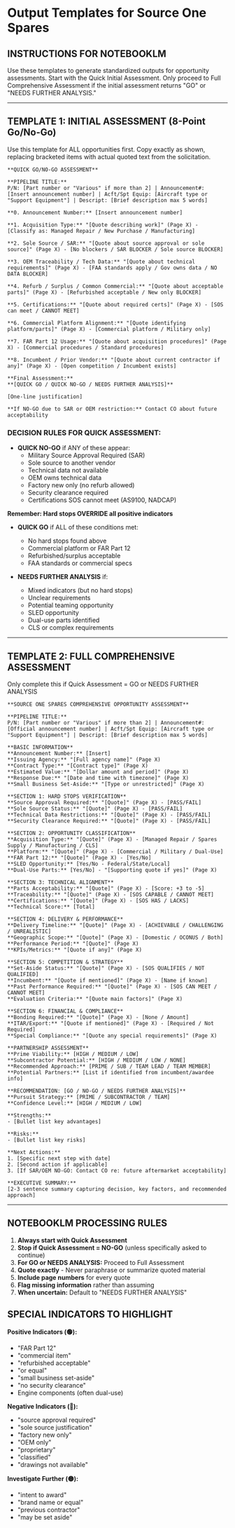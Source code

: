 # Output Templates for Source One Spares

## INSTRUCTIONS FOR NOTEBOOKLM

Use these templates to generate standardized outputs for opportunity assessments. Start with the Quick Initial Assessment. Only proceed to Full Comprehensive Assessment if the initial assessment returns "GO" or "NEEDS FURTHER ANALYSIS."

---

## TEMPLATE 1: INITIAL ASSESSMENT (8-Point Go/No-Go)

Use this template for ALL opportunities first. Copy exactly as shown, replacing bracketed items with actual quoted text from the solicitation.

```
**QUICK GO/NO-GO ASSESSMENT**

**PIPELINE TITLE:**
P/N: [Part number or "Various" if more than 2] | Announcement#: [Insert announcement number] | Acft/Spt Equip: [Aircraft type or "Support Equipment"] | Descript: [Brief description max 5 words]

**0. Announcement Number:** [Insert announcement number]

**1. Acquisition Type:** "[Quote describing work]" (Page X) - [Classify as: Managed Repair / New Purchase / Manufacturing]

**2. Sole Source / SAR:** "[Quote about source approval or sole source]" (Page X) - [No blockers / SAR BLOCKER / Sole source BLOCKER]

**3. OEM Traceability / Tech Data:** "[Quote about technical requirements]" (Page X) - [FAA standards apply / Gov owns data / NO DATA BLOCKER]

**4. Refurb / Surplus / Common Commercial:** "[Quote about acceptable parts]" (Page X) - [Refurbished acceptable / New only BLOCKER]

**5. Certifications:** "[Quote about required certs]" (Page X) - [SOS can meet / CANNOT MEET]

**6. Commercial Platform Alignment:** "[Quote identifying platform/parts]" (Page X) - [Commercial platform / Military only]

**7. FAR Part 12 Usage:** "[Quote about acquisition procedures]" (Page X) - [Commercial procedures / Standard procedures]

**8. Incumbent / Prior Vendor:** "[Quote about current contractor if any]" (Page X) - [Open competition / Incumbent exists]

**Final Assessment:**
**[QUICK GO / QUICK NO-GO / NEEDS FURTHER ANALYSIS]**

[One-line justification]

**If NO-GO due to SAR or OEM restriction:** Contact CO about future acceptability
```

### DECISION RULES FOR QUICK ASSESSMENT:
- **QUICK NO-GO** if ANY of these appear:
  - Military Source Approval Required (SAR)
  - Sole source to another vendor
  - Technical data not available
  - OEM owns technical data  
  - Factory new only (no refurb allowed)
  - Security clearance required
  - Certifications SOS cannot meet (AS9100, NADCAP)
  
**Remember: Hard stops OVERRIDE all positive indicators**

- **QUICK GO** if ALL of these conditions met:
  - No hard stops found above
  - Commercial platform or FAR Part 12
  - Refurbished/surplus acceptable
  - FAA standards or commercial specs

- **NEEDS FURTHER ANALYSIS** if:
  - Mixed indicators (but no hard stops)
  - Unclear requirements
  - Potential teaming opportunity
  - SLED opportunity
  - Dual-use parts identified
  - CLS or complex requirements

---

## TEMPLATE 2: FULL COMPREHENSIVE ASSESSMENT

Only complete this if Quick Assessment = GO or NEEDS FURTHER ANALYSIS

```
**SOURCE ONE SPARES COMPREHENSIVE OPPORTUNITY ASSESSMENT**

**PIPELINE TITLE:**
P/N: [Part number or "Various" if more than 2] | Announcement#: [Official announcement number] | Acft/Spt Equip: [Aircraft type or "Support Equipment"] | Descript: [Brief description max 5 words]

**BASIC INFORMATION**
**Announcement Number:** [Insert]
**Issuing Agency:** "[Full agency name]" (Page X)
**Contract Type:** "[Contract type]" (Page X)
**Estimated Value:** "[Dollar amount and period]" (Page X)
**Response Due:** "[Date and time with timezone]" (Page X)
**Small Business Set-Aside:** "[Type or unrestricted]" (Page X)

**SECTION 1: HARD STOPS VERIFICATION**
**Source Approval Required:** "[Quote]" (Page X) - [PASS/FAIL]
**Sole Source Status:** "[Quote]" (Page X) - [PASS/FAIL]
**Technical Data Restrictions:** "[Quote]" (Page X) - [PASS/FAIL]
**Security Clearance Required:** "[Quote]" (Page X) - [PASS/FAIL]

**SECTION 2: OPPORTUNITY CLASSIFICATION**
**Acquisition Type:** "[Quote]" (Page X) - [Managed Repair / Spares Supply / Manufacturing / CLS]
**Platform:** "[Quote]" (Page X) - [Commercial / Military / Dual-Use]
**FAR Part 12:** "[Quote]" (Page X) - [Yes/No]
**SLED Opportunity:** [Yes/No - Federal/State/Local]
**Dual-Use Parts:** [Yes/No] - "[Supporting quote if yes]" (Page X)

**SECTION 3: TECHNICAL ALIGNMENT**
**Parts Acceptability:** "[Quote]" (Page X) - [Score: +3 to -5]
**Traceability:** "[Quote]" (Page X) - [SOS CAPABLE / CANNOT MEET]
**Certifications:** "[Quote]" (Page X) - [SOS HAS / LACKS]
**Technical Score:** [Total]

**SECTION 4: DELIVERY & PERFORMANCE**
**Delivery Timeline:** "[Quote]" (Page X) - [ACHIEVABLE / CHALLENGING / UNREALISTIC]
**Geographic Scope:** "[Quote]" (Page X) - [Domestic / OCONUS / Both]
**Performance Period:** "[Quote]" (Page X)
**KPIs/Metrics:** "[Quote if any]" (Page X)

**SECTION 5: COMPETITION & STRATEGY**
**Set-Aside Status:** "[Quote]" (Page X) - [SOS QUALIFIES / NOT QUALIFIED]
**Incumbent:** "[Quote if mentioned]" (Page X) - [Name if known]
**Past Performance Required:** "[Quote]" (Page X) - [SOS CAN MEET / CANNOT MEET]
**Evaluation Criteria:** "[Quote main factors]" (Page X)

**SECTION 6: FINANCIAL & COMPLIANCE**
**Bonding Required:** "[Quote]" (Page X) - [None / Amount]
**ITAR/Export:** "[Quote if mentioned]" (Page X) - [Required / Not Required]
**Special Compliance:** "[Quote any special requirements]" (Page X)

**PARTNERSHIP ASSESSMENT**
**Prime Viability:** [HIGH / MEDIUM / LOW]
**Subcontractor Potential:** [HIGH / MEDIUM / LOW / NONE]
**Recommended Approach:** [PRIME / SUB / TEAM LEAD / TEAM MEMBER]
**Potential Partners:** [List if identified from incumbent/awardee info]

**RECOMMENDATION: [GO / NO-GO / NEEDS FURTHER ANALYSIS]**
**Pursuit Strategy:** [PRIME / SUBCONTRACTOR / TEAM]
**Confidence Level:** [HIGH / MEDIUM / LOW]

**Strengths:**
- [Bullet list key advantages]

**Risks:**
- [Bullet list key risks]

**Next Actions:**
1. [Specific next step with date]
2. [Second action if applicable]
3. [If SAR/OEM NO-GO: Contact CO re: future aftermarket acceptability]

**EXECUTIVE SUMMARY:**
[2-3 sentence summary capturing decision, key factors, and recommended approach]
```

---

## NOTEBOOKLM PROCESSING RULES

1. **Always start with Quick Assessment**
2. **Stop if Quick Assessment = NO-GO** (unless specifically asked to continue)
3. **For GO or NEEDS ANALYSIS:** Proceed to Full Assessment
4. **Quote exactly** - Never paraphrase or summarize quoted material
5. **Include page numbers** for every quote
6. **Flag missing information** rather than assuming
7. **When uncertain:** Default to "NEEDS FURTHER ANALYSIS"

## SPECIAL INDICATORS TO HIGHLIGHT

**Positive Indicators (🟢):**
- "FAR Part 12"
- "commercial item"
- "refurbished acceptable"
- "or equal"
- "small business set-aside"
- "no security clearance"
- Engine components (often dual-use)

**Negative Indicators (🔴):**
- "source approval required"
- "sole source justification"
- "factory new only"
- "OEM only"
- "proprietary"
- "classified"
- "drawings not available"

**Investigate Further (🟡):**
- "intent to award"
- "brand name or equal"
- "previous contractor"
- "may be set aside"